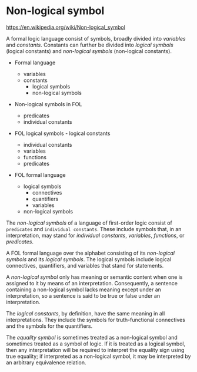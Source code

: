 # Non-logical symbol

https://en.wikipedia.org/wiki/Non-logical_symbol

A formal logic language consist of symbols, broadly divided into *variables* and *constants*. Constants can further be divided into *logical symbols* (logical constants) and *non-logical symbols* (non-logical constants).

* Formal language
  - variables
  - constants
    - logical symbols
    - non-logical symbols

* Non-logical symbols in FOL
  - predicates
  - individual constants

* FOL logical symbols - logical constants
  - individual constants
  - variables
  - functions
  - predicates

* FOL formal language
  - logical symbols
    - connectives
    - quantifiers
    - variables
  - non-logical symbols



The *non-logical symbols* of a language of first-order logic consist of `predicates` and `individual constants`. These include symbols that, in an interpretation, may stand for *individual constants*, *variables*, *functions*, or *predicates*.

A FOL formal language over the alphabet consisting of its *non-logical symbols* and its *logical symbols*. The logical symbols include logical connectives, quantifiers, and variables that stand for statements.

A *non-logical symbol* only has meaning or semantic content when one is assigned to it by means of an interpretation. Consequently, a sentence containing a non-logical symbol lacks meaning except under an interpretation, so a sentence is said to be true or false under an interpretation.

The *logical constants*, by definition, have the same meaning in all interpretations. They include the symbols for truth-functional connectives and the symbols for the quantifiers.

The *equality symbol* is sometimes treated as a non-logical symbol and sometimes treated as a symbol of logic. If it is treated as a logical symbol, then any interpretation will be required to interpret the equality sign using true equality; if interpreted as a non-logical symbol, it may be interpreted by an arbitrary equivalence relation.
